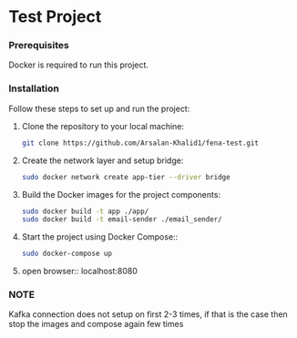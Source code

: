# Test Project

### Prerequisites

Docker is required to run this project.

### Installation

Follow these steps to set up and run the project:

1. Clone the repository to your local machine:

   ```bash
   git clone https://github.com/Arsalan-Khalid1/fena-test.git

   ```

2. Create the network layer and setup bridge:

   ```bash
   sudo docker network create app-tier --driver bridge

   ```

3. Build the Docker images for the project components:

   ```bash
   sudo docker build -t app ./app/
   sudo docker build -t email-sender ./email_sender/

   ```

4. Start the project using Docker Compose::

   ```bash
   sudo docker-compose up
   ```

5. open browser::
   localhost:8080

### NOTE

Kafka connection does not setup on first 2-3 times, if that is the case then stop the images and compose again few times
